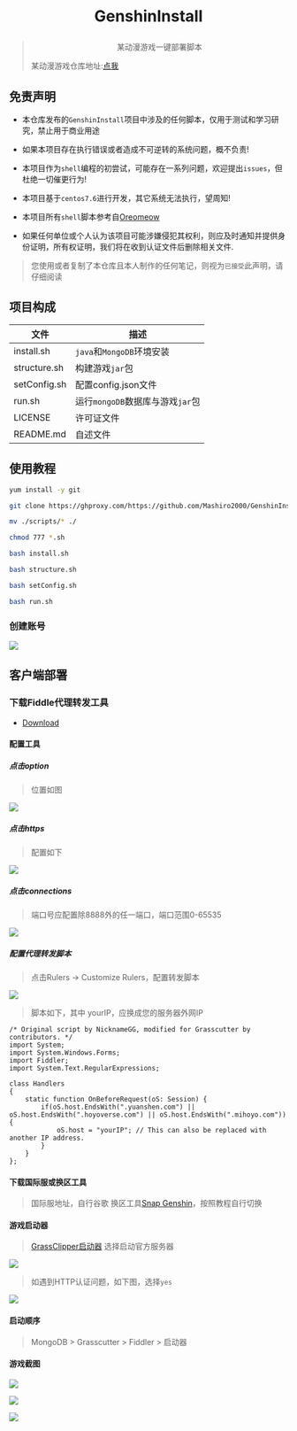 # <p align="center">GenshinInstall</p>
> <p align="center">某动漫游戏一键部署脚本</p>
> 
> 某动漫游戏仓库地址:[点我](https://github.com/Grasscutters/Grasscutte)


## 免责声明
- 本仓库发布的`GenshinInstall`项目中涉及的任何脚本，仅用于测试和学习研究，禁止用于商业用途

- 如果本项目存在执行错误或者造成不可逆转的系统问题，概不负责!

- 本项目作为`shell`编程的初尝试，可能存在一系列问题，欢迎提出`issues`，但杜绝一切催更行为!

- 本项目基于`centos7.6`进行开发，其它系统无法执行，望周知!

- 本项目所有`shell`脚本参考自[Oreomeow](https://github.com/Oreomeow)

- 如果任何单位或个人认为该项目可能涉嫌侵犯其权利，则应及时通知并提供身份证明，所有权证明，我们将在收到认证文件后删除相关文件.

> 您使用或者复制了本仓库且本人制作的任何笔记，则视为`已接受`此声明，请仔细阅读



## 项目构成

| 文件         | 描述                             |
| ------------ | -------------------------------- |
| install.sh   | `java`和`MongoDB`环境安装        |
| structure.sh | 构建游戏`jar`包                  |
| setConfig.sh | 配置config.json文件              |
| run.sh       | 运行`mongoDB`数据库与游戏`jar`包 |
| LICENSE      | 许可证文件                       |
| README.md    | 自述文件                         |



## 使用教程
```bash
yum install -y git

git clone https://ghproxy.com/https://github.com/Mashiro2000/GenshinInstall.git scripts

mv ./scripts/* ./

chmod 777 *.sh

bash install.sh

bash structure.sh

bash setConfig.sh

bash run.sh


```

### 创建账号

![](https://cdn.jsdelivr.net/gh/Mashiro2000/GenshinInstall@main/image/createAccount.png)


## 客户端部署

### 下载Fiddle代理转发工具
- [Download](https://www.telerik.com/download/fiddler)

#### 配置工具
##### 点击option
> 位置如图

![](https://cdn.jsdelivr.net/gh/Mashiro2000/GenshinInstall@main/image/1.png)

##### 点击https
>配置如下

![](https://cdn.jsdelivr.net/gh/Mashiro2000/GenshinInstall@main/image/2.png)

##### 点击connections
> 端口号应配置除8888外的任一端口，端口范围0-65535

![](https://cdn.jsdelivr.net/gh/Mashiro2000/GenshinInstall@main/image/3.png)

##### 配置代理转发脚本
> 点击Rulers -> Customize Rulers，配置转发脚本

![](https://cdn.jsdelivr.net/gh/Mashiro2000/GenshinInstall@main/image/4.png)

> 脚本如下，其中 yourIP，应换成您的服务器外网IP

```
/* Original script by NicknameGG, modified for Grasscutter by contributors. */
import System;
import System.Windows.Forms;
import Fiddler;
import System.Text.RegularExpressions;

class Handlers
{
    static function OnBeforeRequest(oS: Session) {
        if(oS.host.EndsWith(".yuanshen.com") || oS.host.EndsWith(".hoyoverse.com") || oS.host.EndsWith(".mihoyo.com")) {
            oS.host = "yourIP"; // This can also be replaced with another IP address.
        }
    }
};
```

#### 下载国际服或换区工具
> 国际服地址，自行谷歌
> 换区工具[Snap Genshin](https://www.snapgenshin.com/)，按照教程自行切换

####  游戏启动器
> [GrassClipper启动器](https://github.com/Grasscutters/GrassClipper/releases/tag/v0.9.9)
> 选择启动官方服务器

![](https://cdn.jsdelivr.net/gh/Mashiro2000/GenshinInstall@main/image/5.png)

> 如遇到HTTP认证问题，如下图，选择`yes`

![](https://cdn.jsdelivr.net/gh/Mashiro2000/GenshinInstall@main/image/6.png)

#### 启动顺序
> MongoDB > Grasscutter > Fiddler > 启动器

#### 游戏截图

![](https://cdn.jsdelivr.net/gh/Mashiro2000/GenshinInstall@main/image/7.png)

![](https://cdn.jsdelivr.net/gh/Mashiro2000/GenshinInstall@main/image/8.png)

![](https://cdn.jsdelivr.net/gh/Mashiro2000/GenshinInstall@main/image/9.png)
